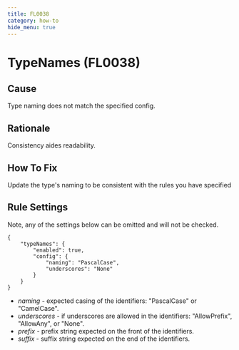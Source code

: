 ```yaml
---
title: FL0038
category: how-to
hide_menu: true
---
```


# TypeNames (FL0038)

## Cause

Type naming does not match the specified config.

## Rationale

Consistency aides readability.

## How To Fix

Update the type's naming to be consistent with the rules you have specified

## Rule Settings

Note, any of the settings below can be omitted and will not be checked.

    {
        "typeNames": {
            "enabled": true,
            "config": {
                "naming": "PascalCase",
                "underscores": "None"
            }
        }
    }

* *naming* - expected casing of the identifiers: "PascalCase" or "CamelCase".
* *underscores* - if underscores are allowed in the identifiers: "AllowPrefix", "AllowAny", or "None".
* *prefix* - prefix string expected on the front of the identifiers.
* *suffix* - suffix string expected on the end of the identifiers.
